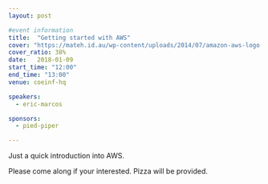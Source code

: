 ```yaml
---
layout: post

#event information
title:  "Getting started with AWS"
cover: "https://mateh.id.au/wp-content/uploads/2014/07/amazon-aws-logo.jpg"
cover_ratio: 38%
date:   2018-01-09
start_time: "12:00"
end_time: "13:00"
venue: coeinf-hq

speakers:
  - eric-marcos

sponsors:
  - pied-piper

---
```


Just a quick introduction into AWS.

Please come along if your interested. Pizza will be provided.
